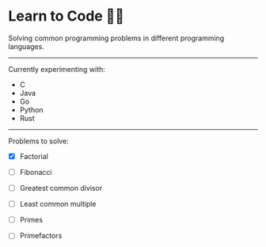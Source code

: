 # Learn to Code 👨‍💻
Solving common programming problems in different programming languages.

---

Currently experimenting with:
  - C
  - Java
  - Go
  - Python
  - Rust

--- 

Problems to solve:
   - [x] Factorial
   - [ ] Fibonacci
   - [ ] Greatest common divisor
   - [ ] Least common multiple
   - [ ] Primes
   - [ ] Primefactors
 
  
